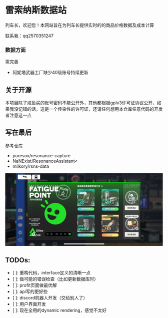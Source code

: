 # 雷索纳斯数据站
列车长，欢迎您！本网站旨在为列车长提供实时的的商品价格数据及成本计算

联系我：qq2570351247

### 数据方面
需完善
- 阿妮塔武器工厂缺少40级账号持续更新

## 关于开源
本项目除了咸鱼买的账号密码不能公开外，其他都根据gplv3许可证协议公开，如果我没记错的话，这是一个传染性的许可证，还请任何想用本仓库任意代码的开发者注意这一点

## 写在最后
参考仓库
- puresox/resonance-capture
- NaNExist/ResonanceAssistant<
- milkory/rsns-data

![活力四射](public/zero-fatigue.PNG)

## TODOs:
- [ ]: 重构代码，interface定义的清晰一点
- [ ]: 做可能的错误检查（比如更新数据库时）
- [ ]: profit页面做最优解
- [ ]: api写的更好些
- [ ]: discord机器人开发（交给别人了）
- [ ]: 用户界面开发
- [ ]: 现在全用的dynamic rendering，感觉不太好